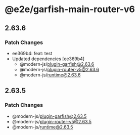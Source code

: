 # @e2e/garfish-main-router-v6

## 2.63.6

### Patch Changes

- ee369b4: feat: test
- Updated dependencies [ee369b4]
  - @modern-js/plugin-garfish@2.63.6
  - @modern-js/plugin-router-v5@2.63.6
  - @modern-js/runtime@2.63.6

## 2.63.5

### Patch Changes

- @modern-js/plugin-garfish@2.63.5
- @modern-js/plugin-router-v5@2.63.5
- @modern-js/runtime@2.63.5
